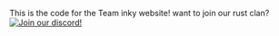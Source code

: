 This is the code for the Team inky website! want to join our rust clan? 
[![Join our discord!](https://image-link-to-screenshot-of-widget)](https://discord.com/widget?id=1267246793041907733&theme=dark)

